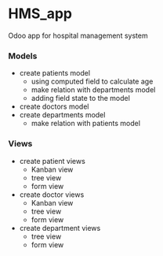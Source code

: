 # HMS_app
Odoo app for hospital management system

### Models
- create patients model
  * using computed field to calculate age 
  * make relation with departments model
  * adding field state to the model
- create doctors model
- create departments model
  * make relation with patients model
### Views 
- create patient views
  * Kanban view
  * tree view 
  * form view
- create doctor views
  * Kanban view
  * tree view 
  * form view
- create department views
  * tree view
  * form view
